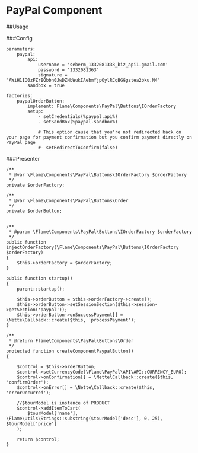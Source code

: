 # PayPal Component

##Usage

###Config

	parameters:
		paypal:
			api:
				username = 'seberm_1332081338_biz_api1.gmail.com'
				password = '1332081363'
				signature = 'AWiH1IO0zFZrEQbbn0JwDZHbWukIAebmYjpOylRCqBGGgztea2bku.N4'
			sandbox = true

	factories:
		paypalOrderButton:
			implement: Flame\Components\PayPal\Buttons\IOrderFactory
			setup:
				- setCredentials(%paypal.api%)
				- setSandBox(%paypal.sandbox%)

				# This option cause that you're not redirected back on your page for payment confirmation but you confirm payment directly on PayPal page
				#- setRedirectToConfirm(false)

###Presenter

	/**
	 * @var \Flame\Components\PayPal\Buttons\IOrderFactory $orderFactory
	 */
	private $orderFactory;

	/**
	 * @var \Flame\Components\PayPal\Buttons\Order
	 */
	private $orderButton;


	/**
	 * @param \Flame\Components\PayPal\Buttons\IOrderFactory $orderFactory
	 */
	public function injectOrderFactory(\Flame\Components\PayPal\Buttons\IOrderFactory $orderFactory)
	{
		$this->orderFactory = $orderFactory;
	}

	public function startup()
	{
		parent::startup();

		$this->orderButton = $this->orderFactory->create();
		$this->orderButton->setSessionSection($this->session->getSection('paypal'));
		$this->orderButton->onSuccessPayment[] = \Nette\Callback::create($this, 'processPayment');
	}

	/**
	 * @return Flame\Components\PayPal\Buttons\Order
	 */
	protected function createComponentPaypalButton()
	{

		$control = $this->orderButton;
		$control->setCurrencyCode(\Flame\PayPal\API\API::CURRENCY_EURO);
		$control->onConfirmation[] = \Nette\Callback::create($this, 'confirmOrder');
		$control->onError[] = \Nette\Callback::create($this, 'errorOccurred');

		//$tourModel is instance of PRODUCT
		$control->addItemToCart(
			$tourModel['name'], \Flame\Utils\Strings::substring($tourModel['desc'], 0, 25), $tourModel['price']
		);

		return $control;
	}